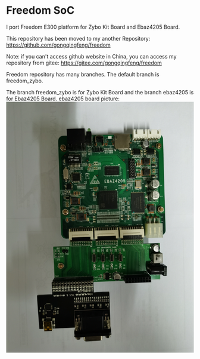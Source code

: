 # Freedom SoC

I port Freedom E300 platform for Zybo Kit Board and Ebaz4205 Board.

This repository has been moved to my another Repository: https://github.com/gongqingfeng/freedom

Note: if you can't access github website in China, you can access my repository from gitee: https://gitee.com/gongqingfeng/freedom

Freedom repository has many branches. The default branch is freedom_zybo. 

The branch freedom_zybo is for Zybo Kit Board and the branch ebaz4205 is for Ebaz4205 Board.
ebaz4205 board picture:
![ebaz4205](./ebaz4205.jpg)
